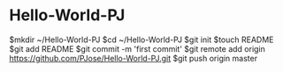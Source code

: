 Hello-World-PJ
==============
$mkdir ~/Hello-World-PJ
$cd ~/Hello-World-PJ
$git init
$touch README
$git add README
$git commit -m 'first commit'
$git remote add origin https://github.com/PJose/Hello-World-PJ.git
$git push origin master
